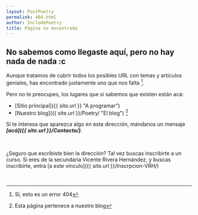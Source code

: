 ```yaml
---
layout: PostPoetry
permalink: 404.html
author: IncludePoetry
title: Página no encontrada
---
```


## No sabemos como llegaste aquí, pero no hay nada de nada :c 

Aunque tratamos de cubrir todos los posibles URL con temas y artículos geniales, has encontrado justamente uno que nos falta [^1].

Pero no te preocupes, los lugares que sí sabemos que existen están acá:

- [Sitio principal]({{ site.url }} "A programar")
- [Nuestro blog]({{ site.url }}/Poetry/ "El blog") [^2]

Si te interesa que aparezca algo en esta dirección, mándanos un mensaje ***[acá]({{ site.url }}/Contacto/)***.

&nbsp;

¿Seguro que escribiste bien la dirección? Tal vez buscas inscribirte a un curso. Si eres de la secundaria Vicente Rivera Hernández, y buscas inscribirte, entra [a este vínculo]({{ site.url }}/Inscrpcion-VRH/) 

&nbsp;

[^1]: Sí, esto es un error 404
[^2]: Esta página pertenece a nuestro blog
